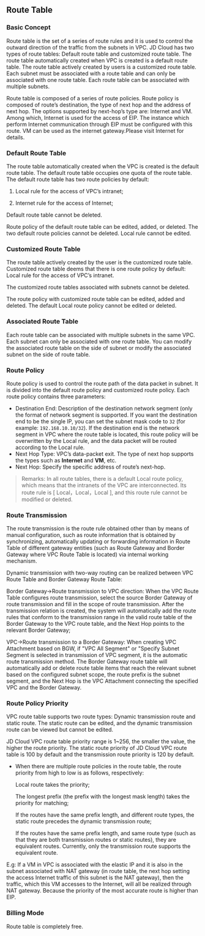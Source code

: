 ## **Route Table**

### Basic Concept

Route table is the set of a series of route rules and it is used to control the outward direction of the traffic from the subnets in VPC. JD Cloud has two types of route tables: Default route table and customized route table. The route table automatically created when VPC is created is a default route table. The route table actively created by users is a customized route table. Each subnet must be associated with a route table and can only be associated with one route table. Each route table can be associated with multiple subnets.

Route table is composed of a series of route policies. Route policy is composed of route’s destination, the type of next hop and the address of next hop. The options supported by next-hop’s type are: Internet and VM. Among which, Internet is used for the access of EIP. The instance which perform Internet communication through EIP must be configured with this route. VM can be used as the internet gateway.Please visit Internet for details.



### **Default Route Table**

The route table automatically created when the VPC is created is the default route table. The default route table occupies one quota of the route table. The default route table has two route policies by default:

1. Local rule for the access of VPC’s intranet;

2. Internet rule for the access of Internet;

Default route table cannot be deleted.

Route policy of the default route table can be edited, added, or deleted. The two default route policies cannot be deleted. Local rule cannot be edited.



### Customized Route Table

The route table actively created by the user is the customized route table. Customized route table deems that there is one route policy by default: Local rule for the access of VPC’s intranet.

The customized route tables associated with subnets cannot be deleted.

The route policy with customized route table can be edited, added and deleted. The default Local route policy cannot be edited or deleted.



### **Associated Route Table**

Each route table can be associated with multiple subnets in the same VPC. Each subnet can only be associated with one route table. You can modify the associated route table on the side of subnet or modify the associated subnet on the side of route table.



### Route Policy

Route policy is used to control the route path of the data packet in subnet. It is divided into the default route policy and customized route policy. Each route policy contains three parameters:

- Destination End: Description of the destination network segment (only the format of network segment is supported. If you want the destination end to be the single IP, you can set the subnet mask code to `32` (for example: `192.168.10.10/32`). If the destination end is the network segment in VPC where the route table is located, this route policy will be overwritten by the Local rule, and the data packet will be routed according to the Local rule.
- Next Hop Type: VPC’s data-packet exit. The type of next hop supports the types such as **Internet** and **VM**, etc.
- Next Hop: Specify the specific address of route’s next-hop.

> Remarks: In all route tables, there is a default Local route policy, which means that the intranets of the VPC are interconnected. Its route rule is [ Local，Local，Local ], and this route rule cannot be modified or deleted.

### **Route Transmission**

  The route transmission is the route rule obtained other than by means of manual configuration, such as route information that is obtained by synchronizing, automatically updating or forwarding information in Route Table of different gateway entities (such as Route Gateway and Border Gateway where VPC Route Table is located) via internal working mechanism.

  Dynamic transmission with two-way routing can be realized between VPC Route Table and Border Gateway Route Table:

  Border Gateway->Route transmission to VPC direction: When the VPC Route Table configures route transmission, select the source Border Gateway of route transmission and fill in the scope of route transmission. After the transmission relation is created, the system will automatically add the route rules that conform to the transmission range in the valid route table of the Border Gateway to the VPC route table, and the Next Hop points to the relevant Border Gateway;
  
  VPC->Route transmission to a Border Gateway: When creating VPC Attachment based on BGW, if "VPC All Segment" or "Specify Subnet Segment is selected in transmission of VPC segment, it is the automatic route transmission method. The Border Gateway route table will automatically add or delete route table items that reach the relevant subnet based on the configured subnet scope, the route prefix is the subnet segment, and the Next Hop is the VPC Attachment connecting the specified VPC and the Border Gateway.

### **Route Policy Priority**

  VPC route table supports two route types: Dynamic transmission route and static route. The static route can be edited, and the dynamic transmission route can be viewed but cannot be edited.
  
  JD Cloud VPC route table priority range is 1~256, the smaller the value, the higher the route priority. The static route priority of JD Cloud VPC route table is 100 by default and the transmission route priority is 120 by default.

  - When there are multiple route policies in the route table, the route priority from high to low is as follows, respectively:

    Local route takes the priority;

    The longest prefix (the prefix with the longest mask length) takes the priority for matching;

    If the routes have the same prefix length, and different route types, the static route precedes the dynamic transmission route;

    If the routes have the same prefix length, and same route type (such as that they are both transmission routes or static routes), they are equivalent routes. Currently, only the transmission route supports the equivalent route.

E.g: If a VM in VPC is associated with the elastic IP and it is also in the subnet associated with NAT gateway (in route table, the next hop setting the access Internet traffic of this subnet is the NAT gateway), then the traffic, which this VM accesses to the Internet, will all be realized through NAT gateway. Because the priority of the most accurate route is higher than EIP.

### **Billing Mode**

Route table is completely free. 
